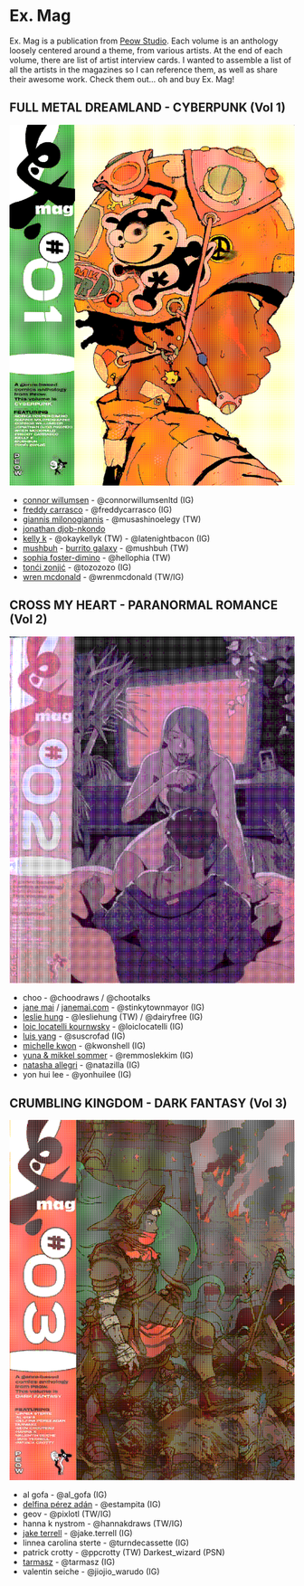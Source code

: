 # Ex. Mag

Ex. Mag is a publication from [Peow Studio](peowstudio.com). Each volume is an anthology loosely centered around a theme, from various artists. At the end of each volume, there are list of artist interview cards. I wanted to assemble a list of all the artists in the magazines so I can reference them, as well as share their awesome work. Check them out... oh and buy Ex. Mag!

## FULL METAL DREAMLAND - CYBERPUNK (Vol 1)

<img src="resources/img/dithered_exmag1.png"/>

* [connor willumsen](http://connorwillumsen.com) - @connorwillumsenltd (IG)
* [freddy carrasco](http://freddycarrasco.com) - @freddycarrasco (IG)
* [giannis milonogiannis](http://milonogiannis.com) - @musashinoelegy (TW)
* [jonathan djob-nkondo](http://absenteism.tumblr.com)
* [kelly k](http://okaykellyk.com) - @okaykellyk (TW) - @latenightbacon (IG)
* [mushbuh](http://mushbuh.com) - [burrito galaxy](http://burritogalaxy.com) - @mushbuh (TW)
* [sophia foster-dimino](http://hellophia.com) - @hellophia (TW)
* [tonći zonjić](http://to-zo.com) - @tozozozo (IG)
* [wren mcdonald](http://wrenmcdonald.com) - @wrenmcdonald (TW/IG)

## CROSS MY HEART - PARANORMAL ROMANCE (Vol 2)

<img src="resources/img/dithered_exmag2.png"/>

* choo - @choodraws / @chootalks
* [jane mai](http://janemai.co)  / [janemai.com](http://janemai.com) - @stinkytownmayor (IG)
* [leslie hung](http://lesliehung.com) - @lesliehung (TW) / @dairyfree (IG)
* [loic locatelli kournwsky](http://loiclocatelli.com) - @loiclocatelli (IG)
* [luis yang](http://suscrofad.tumblr.com/) - @suscrofad (IG)
* [michelle kwon](http://michellekwon.com) - @kwonshell (IG)
* [yuna & mikkel sommer](http://mikkelsommer.com) - @remmoslekkim (IG)
* [natasha allegri](http://weakacid.com) - @natazilla (IG)
* yon hui lee - @yonhuilee (IG)

## CRUMBLING KINGDOM - DARK FANTASY (Vol 3)

<img src="resources/img/dithered_exmag3.png"/>

* al gofa - @al_gofa (IG)
* [delfina pérez adán](http://estampita.tumblr.com) - @estampita (IG)
* geov - @pixlotl (TW/IG)
* hanna k nystrom - @hannakdraws (TW/IG)
* [jake terrell](http://jaketerrell.biz) - @jake.terrell (IG)
* linnea carolina sterte - @turndecassette (IG)
* patrick crotty - @ppcrotty (TW) Darkest_wizard (PSN)
* [tarmasz](http://rascassebxl.com) - @tarmasz (IG)
* valentin seiche - @jiojio_warudo (IG)
